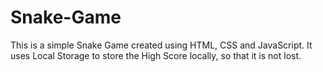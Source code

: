 # Snake-Game
This is a simple Snake Game created using HTML, CSS and JavaScript. It uses Local Storage to store the High Score locally, so that it is not lost.
